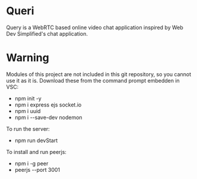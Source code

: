 # Queri
Query is a WebRTC based online video chat application inspired by Web Dev Simplified's chat application.

# Warning
Modules of this project are not included in this git repository, so you cannot use it as it is. Download these from the command prompt embedden in VSC:
- npm init -y
- npm i express ejs socket.io
- npm i uuid
- npm i --save-dev nodemon

To run the server:
- npm run devStart

To install and run peerjs:
- npm i -g peer
- peerjs --port 3001
